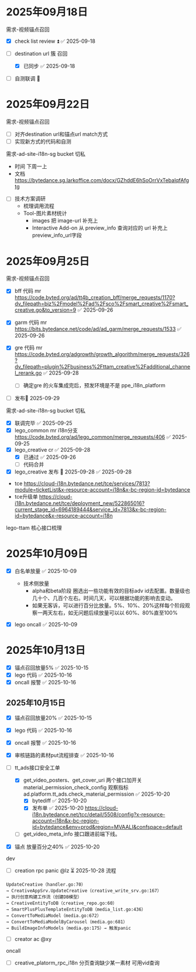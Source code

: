 # 2025年09月18日

需求-视频锚点召回

- [x] check list review ⏫ ✅ 2025-09-18
- [ ] destination url 簇 召回 
	- [x] 已同步 ✅ 2025-09-18
- [ ] 自测联调 🔼 



# 2025年09月22日
需求-视频锚点召回
- [ ] 对齐destination url和锚点url match方式
- [ ] 实现新方式的代码和自测

需求-ad-site-i18n-sg bucket 切私
- 时间 下周一上
- 文档 https://bytedance.sg.larkoffice.com/docx/GZhddE6hSoOrrVxTebalqfAfgtg
- [ ] 技术方案调研
	- 梳理调用流程
	- Tool-图片素材统计
		- images 把 image-url 补充上
		- Interactive Add-on 从 preview_info 查询对应的 url 补充上 preview_info_url字段



# 2025年09月25日
需求-视频锚点召回
- [x] bff 代码 mr https://code.byted.org/ad/tt4b_creation_bff/merge_requests/1170?dv_filepath=biz%2Fmodel%2Fad%2Fsco%2Fsmart_creative%2Fsmart_creative.go&to_version=9 ✅ 2025-09-26
- [x] garm 代码 mr https://bits.bytedance.net/code/ad/ad_garm/merge_requests/1533 ✅ 2025-09-26
- [x] gre 代码 mr  https://code.byted.org/adgrowth/growth_algorithm/merge_requests/326?dv_filepath=plugin%2Fbusiness%2Fttam_creative%2Fadditional_channel_rerank.go ✅ 2025-09-28
	- [ ] 确定gre 的火车集成完后，预发环境是不是 ppe_i18n_platform
- [ ] 发布📅 2025-09-29 


需求-ad-site-i18n-sg bucket 切私
- [x] 联调完毕 ✅ 2025-09-25
- [x] lego_common mr i18n分支 https://code.byted.org/ad/lego_common/merge_requests/406 ✅ 2025-09-25
- [x] lego_creative cr ✅ 2025-09-28
	- [x] 已通过 ✅ 2025-09-26
	- [ ] 代码合并
- [x] lego_creative 发布 📅 2025-09-28 ✅ 2025-09-28
- tce https://cloud-i18n.bytedance.net/tce/services/7813?module=ticketList&x-resource-account=i18n&x-bc-region-id=bytedance
- tce升级单 https://cloud-i18n.bytedance.net/tce/deployment_new/522865016?current_stage_id=6964189444&service_id=7813&x-bc-region-id=bytedance&x-resource-account=i18n

lego-ttam 核心接口梳理


# 2025年10月09日

- [x] 白名单放量 ✅ 2025-10-09
	- 技术侧放量
		- alpha和beta阶段 圈选出一些功能有效的目标adv id去配置。数量级也几十个、几百个左右。时间几天，可以根据功能的影响去变动。
		- 如果无客诉，可以进行百分比放量。5%、10%、20%这样每个阶段观察一两天左右，如无问题后续放量可以以 60%、80%直至100% 
- [x] lego oncall ✅ 2025-10-09



# 2025年10月13日

- [x] 锚点召回放量5% ✅ 2025-10-15
- [x] lego 代码 ✅ 2025-10-16
- [x] oncall 报警 ✅ 2025-10-16

## 2025年10月15日
- [x] 锚点召回放量20% ✅ 2025-10-15
- [x] lego 代码 ✅ 2025-10-16
- [x] oncall 报警 ✅ 2025-10-16





- [x] 审核链路的素材put流程排查 ✅ 2025-10-16

- [ ] tt_ads接口安全工单
	- [x] get_video_posters、get_cover_uri 两个接口加开关 material_permission_check_config 观察指标 ad.platform.tt_ads.check_material_permission ✅ 2025-10-20
		- [x] bytediff ✅ 2025-10-20
		- [x] 发布单 ✅ 2025-10-20
	https://cloud-i18n.bytedance.net/tcc/detail/5508/config?x-resource-account=i18n&x-bc-region-id=bytedance&env=prod&region=MVAALI&confspace=default
	- [ ] get_video_meta_info 接口跟进前端下线。
- [x] 锚点 放量百分之40% ✅ 2025-10-20


dev
- [ ] creation rpc panic @lz ⏳ 2025-10-28
流程
```plaintext
UpdateCreative（handler.go:70）
→ CreativeAppSrv.UpdateCreative（creative_write_srv.go:167）
→ 执行创意构建工作流（创建DB模型）
→ CreativeEntityToDB（creative_repo.go:60）
→ SmartPlusPlusTemplateEntityToDB（media_list.go:436）
→ ConvertToMediaModel（media.go:672）
→ ConvertToMediaModelByCarousel（media.go:681）
→ BuildImageInfoModels（media.go:175）→ 触发panic
```
- [ ] creator ac @xy

oncall
- [ ] creative_platorm_rpc_i18n 分页查询缺少某一素材 可用vid查询